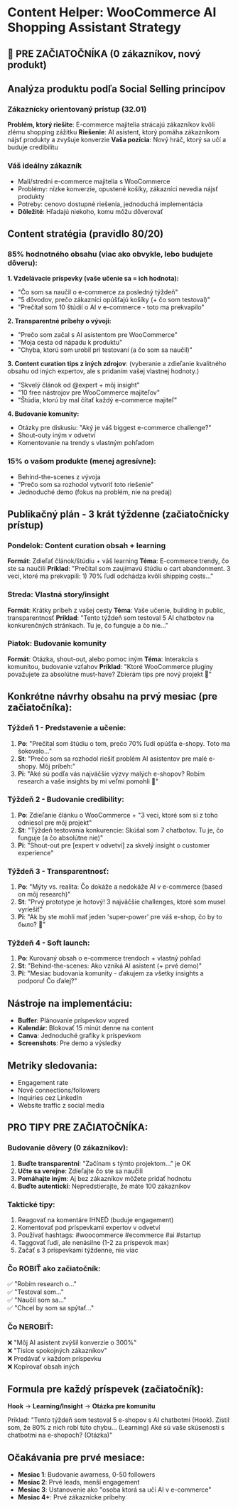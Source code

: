 # Content Helper: WooCommerce AI Shopping Assistant Strategy
## 🚀 PRE ZAČIATOČNÍKA (0 zákazníkov, nový produkt)

## Analýza produktu podľa Social Selling princípov

### Zákaznícky orientovaný prístup (32.01)
**Problém, ktorý riešite**: E-commerce majitelia strácajú zákazníkov kvôli zlému shopping zážitku
**Riešenie**: AI asistent, ktorý pomáha zákazníkom nájsť produkty a zvyšuje konverzie
**Vaša pozícia**: Nový hráč, ktorý sa učí a buduje credibilitu

### Váš ideálny zákazník
- Malí/stredni e-commerce majitelia s WooCommerce
- Problémy: nízke konverzie, opustené košíky, zákazníci nevedia nájsť produkty
- Potreby: cenovo dostupné riešenia, jednoduchá implementácia
- **Dôležité**: Hľadajú niekoho, komu môžu dôverovať

## Content stratégia (pravidlo 80/20)

### 85% hodnotného obsahu (viac ako obvykle, lebo budujete dôveru):

**1. Vzdelávacie príspevky (vaše učenie sa = ich hodnota):**
- "Čo som sa naučil o e-commerce za posledný týždeň"
- "5 dôvodov, prečo zákazníci opúšťajú košíky (+ čo som testoval)"
- "Prečítał som 10 štúdií o AI v e-commerce - toto ma prekvapilo"

**2. Transparentné príbehy o vývoji:**
- "Prečo som začal s AI asistentom pre WooCommerce"
- "Moja cesta od nápadu k produktu"  
- "Chyba, ktorú som urobil pri testovaní (a čo som sa naučil)"

**3. Content curation tips  z iných zdrojov**:  (vyberanie a zdieľanie kvalitného obsahu od iných expertov, ale s pridaním vašej vlastnej hodnoty.)
- "Skvelý článok od @expert + môj insight"
- "10 free nástrojov pre WooCommerce majiteľov"
- "Štúdia, ktorú by mal čítať každý e-commerce majiteľ"

**4. Budovanie komunity:**
- Otázky pre diskusiu: "Aký je váš biggest e-commerce challenge?"
- Shout-outy iným v odvetví
- Komentovanie na trendy s vlastným pohľadom

### 15% o vašom produkte (menej agresívne):
- Behind-the-scenes z vývoja
- "Prečo som sa rozhodol vytvoriť toto riešenie"
- Jednoduché demo (fokus na problém, nie na predaj)

## Publikačný plán - 3 krát týždenne (začiatočnícky prístup)

### Pondelok: Content curation obsah + learning
**Formát**: Zdieľať článok/štúdiu + váš learning
**Téma**: E-commerce trendy, čo ste sa naučili
**Príklad**: "Prečítal som zaujímavú štúdiu o cart abandonment. 3 veci, ktoré ma prekvapili: 1) 70% ľudí odchádza kvôli shipping costs..."

### Streda: Vlastná story/insight
**Formát**: Krátky príbeh z vašej cesty
**Téma**: Vaše učenie, building in public, transparentnosť
**Príklad**: "Tento týždeň som testoval 5 AI chatbotov na konkurenčných stránkach. Tu je, čo funguje a čo nie..."

### Piatok: Budovanie komunity  
**Formát**: Otázka, shout-out, alebo pomoc iným
**Téma**: Interakcia s komunitou, budovanie vzťahov
**Príklad**: "Ktoré WooCommerce pluginy považujete za absolútne must-have? Zbierám tips pre nový projekt 🙏"

## Konkrétne návrhy obsahu na prvý mesiac (pre začiatočníka):

### Týždeň 1 - Predstavenie a učenie:
1. **Po**: "Prečítal som štúdiu o tom, prečo 70% ľudí opúšťa e-shopy. Toto ma šokovalo..."
2. **St**: "Prečo som sa rozhodol riešiť problém AI asistentov pre malé e-shopy. Môj príbeh:"
3. **Pi**: "Aké sú podľa vás najväčšie výzvy malých e-shopov? Robím research a vaše insights by mi veľmi pomohli 🙏"

### Týždeň 2 - Budovanie credibility:
1. **Po**: Zdieľanie článku o WooCommerce + "3 veci, ktoré som si z toho odniesol pre môj projekt"
2. **St**: "Týždeň testovania konkurencie: Skúšal som 7 chatbotov. Tu je, čo funguje (a čo absolútne nie)"
3. **Pi**: "Shout-out pre [expert v odvetví] za skvelý insight o customer experience"

### Týždeň 3 - Transparentnosť:
1. **Po**: "Mýty vs. realita: Čo dokáže a nedokáže AI v e-commerce (based on môj research)"
2. **St**: "Prvý prototype je hotový! 3 najväčšie challenges, ktoré som musel vyriešiť"
3. **Pi**: "Ak by ste mohli mať jeden 'super-power' pre váš e-shop, čo by to было? 🤔"

### Týždeň 4 - Soft launch:
1. **Po**: Kurovaný obsah o e-commerce trendoch + vlastný pohľad
2. **St**: "Behind-the-scenes: Ako vzniká AI asistent (+ prvé demo)"
3. **Pi**: "Mesiac budovania komunity - ďakujem za všetky insights a podporu! Čo ďalej?"

## Nástroje na implementáciu:
- **Buffer**: Plánovanie príspevkov vopred
- **Kalendár**: Blokovať 15 minút denne na content
- **Canva**: Jednoduché grafiky k príspevkom
- **Screenshots**: Pre demo a výsledky

## Metriky sledovania:
- Engagement rate
- Nové connections/followers
- Inquiries cez LinkedIn
- Website traffic z social media

## PRO TIPY PRE ZAČIATOČNÍKA:

### Budovanie dôvery (0 zákazníkov):
1. **Buďte transparentní**: "Začínam s týmto projektom..." je OK
2. **Učte sa verejne**: Zdieľajte čo ste sa naučili
3. **Pomáhajte iným**: Aj bez zákazníkov môžete pridať hodnotu
4. **Buďte autentickí**: Nepredstierajte, že máte 100 zákazníkov

### Taktické tipy:
1. Reagovať na komentáre IHNEĎ (buduje engagement)
2. Komentovať pod príspevkami expertov v odvetví
3. Používať hashtags: #woocommerce #ecommerce #ai #startup
4. Taggovať ľudí, ale nenásilne (1-2 za príspevok max)
5. Začať s 3 príspevkami týždenne, nie viac

### Čo ROBIŤ ako začiatočník:
✅ "Robím research o..."  
✅ "Testoval som..."  
✅ "Naučil som sa..."  
✅ "Chcel by som sa spýtať..."  

### Čo NEROBIŤ:
❌ "Môj AI asistent zvýšil konverzie o 300%"  
❌ "Tisíce spokojných zákazníkov"  
❌ Predávať v každom príspevku  
❌ Kopírovať obsah iných  

## Formula pre každý príspevek (začiatočník):
**Hook** → **Learning/Insight** → **Otázka pre komunitu**

Príklad: "Tento týždeň som testoval 5 e-shopov s AI chatbotmi (Hook). Zistil som, že 80% z nich robí túto chybu... (Learning) Aké sú vaše skúsenosti s chatbotmi na e-shopoch? (Otázka)"

## Očakávania pre prvé mesiace:
- **Mesiac 1**: Budovanie awarness, 0-50 followers
- **Mesiac 2**: Prvé leads, menší engagement  
- **Mesiac 3**: Ustanovenie ako "osoba ktorá sa učí AI v e-commerce"
- **Mesiac 4+**: Prvé zákaznícke príbehy